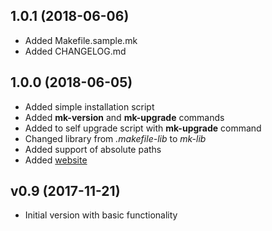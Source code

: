 ## 1.0.1 (2018-06-06)
* Added Makefile.sample.mk
* Added CHANGELOG.md

## 1.0.0 (2018-06-05)
* Added simple installation script
* Added **mk-version** and **mk-upgrade** commands
* Added to self upgrade script with **mk-upgrade** command
* Changed library from *.makefile-lib* to *mk-lib*
* Added support of absolute paths
* Added [website](https://kudlay.pro/docker-compose-makefile/)

## v0.9 (2017-11-21)
* Initial version with basic functionality